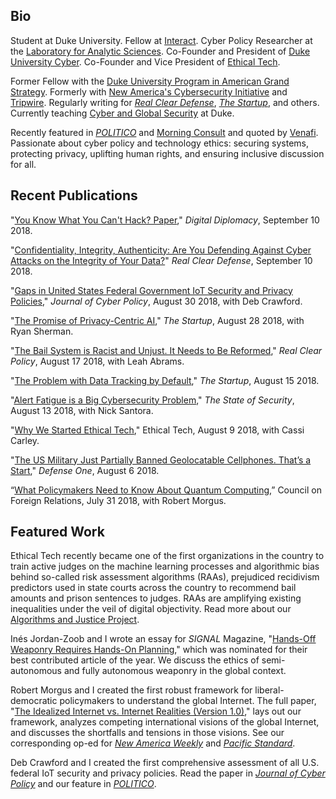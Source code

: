 ## Bio

Student at Duke University. Fellow at [Interact](http://joininteract.com). Cyber Policy Researcher at the [Laboratory for Analytic Sciences](https://ncsu-las.org/about/). Co-Founder and President of [Duke University Cyber](https://ags.duke.edu/engage/cyber-team/). Co-Founder and Vice President of [Ethical Tech](https://ethical-tech.org/).

Former Fellow with the [Duke University Program in American Grand Strategy](http://ags.duke.edu/). Formerly with [New America's Cybersecurity Initiative](https://www.newamerica.org/cybersecurity-initiative/) and [Tripwire](https://tripwire.com/state-of-security). Regularly writing for [_Real Clear Defense_](https://realcleardefense.com/), [_The Startup_](http://medium.com/swlh), and others. Currently teaching [Cyber and Global Security](https://trinity.duke.edu/house-courses/cyber-and-global-security) at Duke.

Recently featured in [_POLITICO_](https://www.politico.com/newsletters/morning-cybersecurity/2018/07/26/dhs-plots-multiple-cyber-initiatives-297736) and [Morning Consult](https://morningconsult.com/briefs/tech-brief-sen-claire-mccaskill-confirms-unsuccessful-russian-hacking-attempt-against-her-office/) and quoted by [Venafi](https://www.venafi.com/blog/https-should-be-implemented-everywhereincluding-static-websites). Passionate about cyber policy and technology ethics: securing systems, protecting privacy, uplifting human rights, and ensuring inclusive discussion for all.

## Recent Publications

"[You Know What You Can't Hack? Paper](https://medium.com/digital-diplomacy/you-know-what-you-cant-hack-paper-7cf371086a78)," _Digital Diplomacy_, September 10 2018.

"[Confidentiality, Integrity, Authenticity: Are You Defending Against Cyber Attacks on the Integrity of Your Data?](https://www.realcleardefense.com/articles/2018/09/10/are_you_defending_against_cyber_attacks_on_the_integrity_of_your_data_113786.html)" _Real Clear Defense_, September 10 2018.

"[Gaps in United States Federal Government IoT Security and Privacy Policies](https://www.tandfonline.com/doi/full/10.1080/23738871.2018.1514061)," _Journal of Cyber Policy_, August 30 2018, with Deb Crawford.

"[The Promise of Privacy-Centric AI](https://medium.com/swlh/the-promise-of-privacy-centric-ai-566cf4ddd2ec)," _The Startup_, August 28 2018, with Ryan Sherman.

"[The Bail System is Racist and Unjust. It Needs to Be Reformed](https://www.realclearpolicy.com/articles/2018/08/17/the_bail_system_is_racist_and_unjust_it_needs_to_be_reformed_110764.html)," _Real Clear Policy_, August 17 2018, with Leah Abrams.

"[The Problem with Data Tracking by Default](https://medium.com/swlh/the-problem-with-data-tracking-by-default-8692725bd187)," _The Startup_, August 15 2018.

"[Alert Fatigue is a Big Cybersecurity Problem](https://www.tripwire.com/state-of-security/security-data-protection/alert-fatigue-is-a-big-cybersecurity-problem/)," _The State of Security_, August 13 2018, with Nick Santora.

"[Why We Started Ethical Tech](https://ethical-tech.org/blog-feed/2018/8/9/why-we-started-ethical-tech)," Ethical Tech, August 9 2018, with Cassi Carley.

"[The US Military Just Partially Banned Geolocatable Cellphones. That’s a Start](https://www.defenseone.com/ideas/2018/08/internet-things-national-security-problem/150301/?oref=d-river)," _Defense One_, August 6 2018.

“[What Policymakers Need to Know About Quantum Computing](https://www.cfr.org/blog/what-policymakers-need-know-about-quantum-computing),” Council on Foreign Relations, July 31 2018, with Robert Morgus.

## Featured Work

Ethical Tech recently became one of the first organizations in the country to train active judges on the machine learning processes and algorithmic bias behind so-called risk assessment algorithms (RAAs), prejudiced recidivism predictors used in state courts across the country to recommend bail amounts and prison sentences to judges. RAAs are amplifying existing inequalities under the veil of digital objectivity. Read more about our [Algorithms and Justice Project](https://ethical-tech.org/projects/).

Inés Jordan-Zoob and I wrote an essay for _SIGNAL_ Magazine, "[Hands-Off Weaponry Requires Hands-On Planning](https://afcea.org/content/hands-weaponry-requires-hands-planning)," which was nominated for their best contributed article of the year. We discuss the ethics of semi-autonomous and fully autonomous weaponry in the global context.

Robert Morgus and I created the first robust framework for liberal-democratic policymakers to understand the global Internet. The full paper, "[The Idealized Internet vs. Internet Realities (Version 1.0)](https://s3.amazonaws.com/newamericadotorg/documents/The_Idealized_Internet_vs._Internet_Realities_Version_1.0_2018-07-25_203930.pdf)," lays out our framework, analyzes competing international visions of the global Internet, and discusses the shortfalls and tensions in those visions. See our corresponding op-ed for [_New America Weekly_](https://www.newamerica.org/weekly/edition-213/tale-two-internets/) and [_Pacific Standard_](https://psmag.com/news/protecting-an-open-internet).

Deb Crawford and I created the first comprehensive assessment of all U.S. federal IoT security and privacy policies. Read the paper in [_Journal of Cyber Policy_](https://www.tandfonline.com/doi/full/10.1080/23738871.2018.1514061) and our feature in [_POLITICO_](https://www.politico.com/newsletters/morning-cybersecurity/2018/09/04/whats-next-for-data-breach-legislation-329005).
